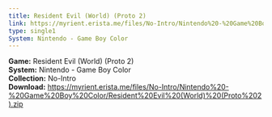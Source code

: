 ```yaml
---
title: Resident Evil (World) (Proto 2)
link: https://myrient.erista.me/files/No-Intro/Nintendo%20-%20Game%20Boy%20Color/Resident%20Evil%20(World)%20(Proto%202).zip
type: single1
System: Nintendo - Game Boy Color
---
```

<b>Game:</b> Resident Evil (World) (Proto 2)<br>
<b>System:</b> Nintendo - Game Boy Color<br>
<b>Collection:</b> No-Intro<br>
<b>Download:</b> https://myrient.erista.me/files/No-Intro/Nintendo%20-%20Game%20Boy%20Color/Resident%20Evil%20(World)%20(Proto%202).zip